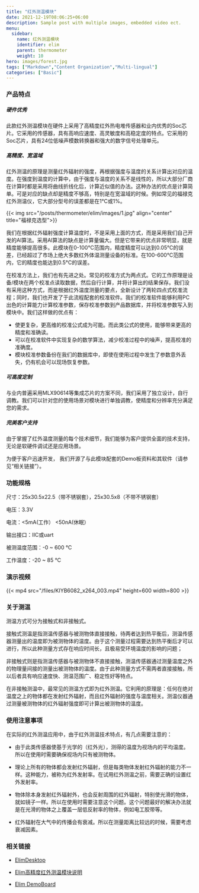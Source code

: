 ```yaml
---
title: "红外测温模块"
date: 2021-12-19T08:06:25+06:00
description: Sample post with multiple images, embedded video ect.
menu:
  sidebar:
    name: 红外测温模块
    identifier: elim
    parent: thermometer
    weight: 10
hero: images/forest.jpg
tags: ["Markdown","Content Organization","Multi-lingual"]
categories: ["Basic"]
---
```



### 产品特点
##### 硬件优秀
此款红外测温模块在硬件上采用了高精度红外热电堆传感器和业内优秀的Soc芯片。它采用的传感器，具有高响应速度、高灵敏度和高稳定度的特点。它采用的Soc芯片，具有24位低噪声模数转换器和强大的数字信号处理单元。
##### 高精度、宽温域
红外测温的原理是测量红外辐射的强度，再根据强度与温度的关系计算出对应的温度。在强度到温度的计算中，由于强度与温度的关系不是线性的，所以大部分厂商在计算时都是采用将曲线折线化后，计算近似值的办法。这种办法的优点是计算简单。可是对应的缺点却是精度不够高，特别是在宽温域的时候。例如常见的福禄克红外测温仪，它大部分型号的误差都是在1°C或1%。

{{< img src="/posts/thermometer/elim/images/1.jpg" align="center" title="福禄克选型">}}

我们在根据红外辐射强度计算温度时，不是采用上面的方式，而是采用我们自己开发的AI算法。采用AI算法的缺点是计算量偏大。但是它带来的优点非常明显，就是精度能够提高很多。此模块在0-100°C范围内，精度精度可以达到0.05℃的误差，已经超过了市场上绝大多数红外体温测量设备的标准。在100-600°C范围内，它的精度也能达到0.5°C的误差。

在校准方法上，我们也有先进之处。常见的校准方式为两点式。它的工作原理是设备/模块在两个校准点读取数据，然后自行计算，并将计算出的结果保存。我们没有采用这种方式，而是根据红外温度测量的要点，全新设计了两轮四点式校准流程；同时，我们也开发了于此流程配套的校准软件。我们的校准软件能够利用PC出色的计算能力计算校准参数，保存校准参数到产品数据库，并将校准参数写入到模块中。我们这样做的优点有：
* 使更复杂，更高维的校准公式成为可能。而此类公式的使用，能够带来更高的精度和准确读。
* 可以在校准软件中实现复杂的数学算法，减少校准过程中的噪声，提高校准的准确度。
* 模块校准参数备份在我们的数据库中，即使在使用过程中发生了参数意外丢失，仍有机会可以现场恢复参数。

##### 可高度定制
与业内普遍采用MLX90614等集成芯片的方案不同，我们采用了独立设计，自行调教。我们可以针对您的使用场景对模块进行单独调教，使精度和分辨率充分满足您的需求。
##### 完美客户支持
由于掌握了红外温度测量的每个技术细节，我们能够为客户提供全面的技术支持，无论是软硬件调试还是应用场景。

为便于客户迅速开发， 我们开源了与此模块配套的Demo板资料和其软件（请参见“相关链接”）。

### 功能规格

尺寸：25x30.5x22.5（带不锈钢套），25x30.5x8（不带不锈钢套）

电压：3.3V

电流：<5mA(工作） <50nA(休眠）

输出接口：IIC或uart

被测温度范围：-0 ~ 600 °C

工作温度：-20 ~ 85 °C


### 演示视频

{{< mp4 src="/files/KIYB6082_x264_003.mp4" height=600 width=800 >}}


       
    
### 关于测温
测温方式可分为接触式和非接触式。

接触式测温是指测温传感器与被测物体直接接触，待两者达到热平衡后，测温传感器测量出的温度即为被测物体的温度。由于这个测量过程需要达到热平衡后才可以进行，所以此种测量方式存在响应时间长，且极易受环境温度的影响的问题；

非接触式则是指测温传感器与被测物体不直接接触，测温传感器通过测量温度之外的物理量间接的测量出被测物体的温度。由于此种测量方式不需两者直接接触，所以后者具有响应速度快、测温范围广、稳定性好等特点。

在非接触测温中，最常见的测温方式即为红外测温。它利用的原理是：任何在绝对温度之上的物体都在发射红外辐射，而且红外辐射的强度与温度相关。测温仪器通过测量被测物体的红外辐射强度即可计算出被测物体的温度。

### 使用注意事项
在实际的红外测温应用中，由于红外测温技术特点，有几点需要注意的：

- 由于此类传感器使基于光学的（红外光），测得的温度为视场内的平均温度。所以在使用时需要确保视场内只有被测物体。

- 理论上所有的物体都会发射红外辐射，但是每类物体发射红外辐射的能力不一样。这种能力，被称为红外发射率。在试用红外测温之前，需要正确的设置红外发射率。

- 物体除本身发射红外辐射外，也会反射周围的红外辐射，特别使光滑的物体，就如镜子一样。所以在使用时需要注意这个问题。这个问题最好的解决办法就是在光滑的物体之上覆盖一层低反射率的物体，例如电工胶带等。

- 红外辐射在大气中的传播会有衰减。所以在测量距离比较远的时候，需要考虑衰减因素。

### 相关链接
- [ElimDesktop](https://github.com/ColourfulLeaves/ElimDesktop)

- [Elim高精度红外测温模块说明](/files/Elim高精度红外测温模块说明.docx)

- [Elim DemoBoard](https://github.com/ColourfulLeaves/ElimDemoBoard)
